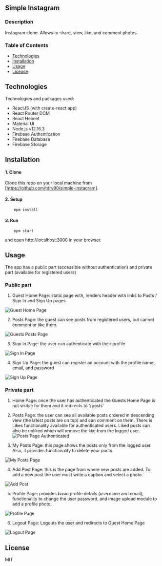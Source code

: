 ## Simple Instagram

### Description
Instagram clone. Allows to share, view, like, and comment photos.

### Table of Contents
  - [Technologies](#technologies)
  - [Installation](#installation)
  - [Usage](#usage)
  - [License](#license)


## Technologies
Technologies and packages used:
  - ReactJS (with create-react app)
  - React Router DOM
  - React Helmet
  - Material UI
  - Node.js v12.16.3
  - Firebase Authentication
  - Firebase Database
  - Firebase Storage

## Installation

#### 1. Clone 
   
  Clone this repo on your local machine from [https://github.com/tdrv90/simple-instagram].
#### 2. Setup
```
    npm install
```
#### 3. Run

```
    npm start
```
and open http://localhost:3000 in your browser.

## Usage
The app has a public part (accessible without authentication) and private part (available for registered users)

### Public part
1. Guest Home Page: static page with, renders header with links to Posts / Sign In and Sign Up pages.

![Guest Home Page](https://firebasestorage.googleapis.com/v0/b/simple-instagram-4f24f.appspot.com/o/screenshots%2F01-home.png?alt=media&token=4d504d66-a36e-44de-90bd-02996404ba12)

2. Posts Page: the guest can see posts from registered users, but cannot comment or like them.

![Guests Posts Page](https://firebasestorage.googleapis.com/v0/b/simple-instagram-4f24f.appspot.com/o/screenshots%2F01-posts-guest.png?alt=media&token=e7883d91-7869-4a5f-8aaa-5e5b1b92b428)

3. Sign In Page: the user can authenticate with their profile

![Sign In Page](https://firebasestorage.googleapis.com/v0/b/simple-instagram-4f24f.appspot.com/o/screenshots%2F02-signin.png?alt=media&token=049dbcbe-3b8c-426c-ae70-a1e74ebdf718)

4. Sign Up Page: the guest can register an account with the profile name, email, and password 

![Sign Up Page](https://firebasestorage.googleapis.com/v0/b/simple-instagram-4f24f.appspot.com/o/screenshots%2F03-signup.png?alt=media&token=0cdcbe6b-f49f-4644-8244-d42157cab415)

### Private part
1. Home Page: once the user has authenticated the Guests Home Page is not visible for them and it redirects to '/posts'

2. Posts Page: the user can see all available posts ordered in descending view (the latest posts are on top) and can comment on them. There is Likes functionality available for authenticated users. Liked posts can also be unliked which will remove the like from the logged user.
![Posts Page Authenticated](https://firebasestorage.googleapis.com/v0/b/simple-instagram-4f24f.appspot.com/o/screenshots%2F04-posts.png?alt=media&token=4dd85e04-7abd-47d0-9fc0-009f15508534)

3. My Posts Page: this page shows the posts only from the logged user. Also, it provides functionality to delete your posts.

![My Posts Page](https://firebasestorage.googleapis.com/v0/b/simple-instagram-4f24f.appspot.com/o/screenshots%2F05-myposts.png?alt=media&token=6105570c-6576-40ef-969d-9330a5a1ebab)

4. Add Post Page: this is the page from where new posts are added. To add a new post the user must write a caption and select a photo.

![Add Post](https://firebasestorage.googleapis.com/v0/b/simple-instagram-4f24f.appspot.com/o/screenshots%2F08-addpost.png?alt=media&token=2cf71511-1576-458a-8c37-f15bf147260e)

5. Profile Page: provides basic profile details (username and email), functionality to change the user password, and image upload module to add a profile photo.

![Profile Page](https://firebasestorage.googleapis.com/v0/b/simple-instagram-4f24f.appspot.com/o/screenshots%2F06-profile.png?alt=media&token=f2452b13-24b3-4621-a728-8b8737e62b33)

6. Logout Page: Logouts the user and redirects to Guest Home Page

![Logout Page](https://firebasestorage.googleapis.com/v0/b/simple-instagram-4f24f.appspot.com/o/screenshots%2F07-logout.png?alt=media&token=8b575c38-bf38-48c4-b574-90269b44fc3c)



## License
MIT